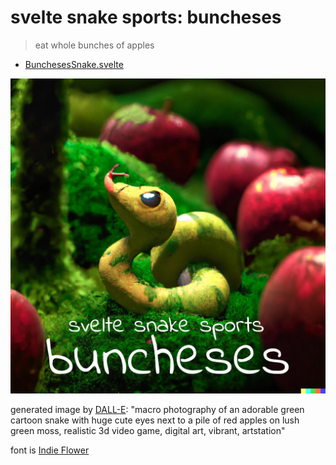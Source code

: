 # svelte snake sports: buncheses

> eat whole bunches of apples

- [BunchesesSnake.svelte](./BunchesesSnake.svelte)

<a href="https://ryanatkn.github.io/svelte-snake-sports/buncheses"><img src="/src/static/assets/buncheses.webp" alt="logo for buncheses" /></a>

generated image by [DALL-E](https://wikipedia.org/wiki/DALL-E):
"macro photography of an adorable green cartoon snake with huge cute eyes next to a pile of red apples on lush green moss, realistic 3d video game, digital art, vibrant, artstation"

font is [Indie Flower](https://fonts.google.com/betterspecimen/Indie+Flower)
